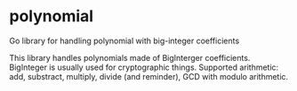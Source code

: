 # polynomial
Go library for handling polynomial with big-integer coefficients

This library handles polynomials made of BigInterger coefficients. BigInteger is usually used for cryptographic things.
Supported arithmetic: add, substract, multiply, divide (and reminder), GCD with modulo arithmetic.

